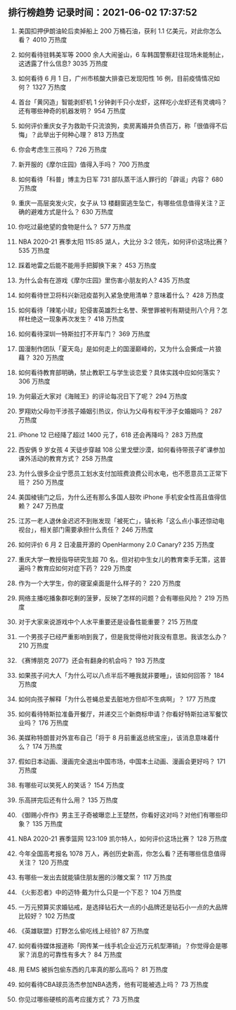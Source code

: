 
## 排行榜趋势 记录时间：2021-06-02 17:37:52
  
  1. 美国扣押伊朗油轮后卖掉船上 200 万桶石油，获利 1.1 亿美元，对此你怎么看？ 4010 万热度
    
  2. 如何看待驻韩美军等 2000 余人大闹釜山，6 车韩国警察赶往现场未能制止，这透露了什么信息? 3035 万热度
    
  3. 如何看待 6 月 1 日，广州市核酸大排查已发现阳性 16 例，目前疫情情况如何？ 1327 万热度
    
  4. 首台「黄冈造」智能剥虾机 1 分钟剥千只小龙虾，这样吃小龙虾还有灵魂吗？还有哪些神奇的机器发明？ 954 万热度
    
  5. 如何评价重庆女子为救助千只流浪狗，卖房离婚并负债百万，称「很值得不后悔」？此举出于何种心理？ 813 万热度
    
  6. 你会考虑生三孩吗？ 726 万热度
    
  7. 新开服的《摩尔庄园》值得入手吗？ 700 万热度
    
  8. 如何看待「科普」博主为日军 731 部队蒸干活人罪行的「辟谣」内容？ 680 万热度
    
  9. 重庆一高层突发火灾，女子从 13 楼翻窗逃生坠亡，有哪些信息值得关注？正确的避难方式是什么？ 630 万热度
    
  10. 你吃过最绝望的食物是什么？ 577 万热度
    
  11. NBA 2020-21 赛季太阳 115:85 湖人，大比分 3:2 领先，如何评价这场比赛？ 535 万热度
    
  12. 踩着地雷之后能不能用手把脚换下来？ 453 万热度
    
  13. 为什么会有在游戏《摩尔庄园》里伤害小朋友的人? 435 万热度
    
  14. 如何看待世卫将科兴新冠疫苗列入紧急使用清单？意味着什么？ 428 万热度
    
  15. 如何看待「辣笔小球」犯侵害英雄烈士名誉、荣誉罪被判有期徒刑八个月？怎样杜绝这一现象再次发生？ 418 万热度
    
  16. 如何看待深圳一特斯拉打不开车门？ 369 万热度
    
  17. 国漫制作团队「夏天岛」是如何走上的国漫巅峰的，又为什么会撕成一片狼藉？ 320 万热度
    
  18. 如何看待教育部明确，禁止教职工与学生谈恋爱？具体实践中应如何落实？ 306 万热度
    
  19. 为何最近大家对《海贼王》的评论每况日下了呢？ 294 万热度
    
  20. 罗翔劝父母勿干涉孩子婚姻引热议，你认为父母有权干涉子女婚姻吗？ 287 万热度
    
  21. iPhone 12 已经降了超过 1400 元了，618 还会再降吗？ 283 万热度
    
  22. 西安俩 9 岁女孩 4 天徒步穿越 108 公里戈壁沙漠，如何看待带孩子旷课参加课外活动的教育方式？ 258 万热度
    
  23. 为什么很多企业宁愿员工划水支付加班费浪费公司水电，也不愿意员工正常下班？ 250 万热度
    
  24. 美国棱镜门之后，为什么还有那么多国人鼓吹 iPhone 手机安全性高且值得信赖？ 247 万热度
    
  25. 江苏一老人退休金迟迟不到账发现「被死亡」，镇长称「这么点小事还惊动电视台」，相关部门需要承担什么责任？ 246 万热度
    
  26. 如何评价 6 月 2 日凌晨开源的 OpenHarmony 2.0 Canary? 235 万热度
    
  27. 重庆大学一教授指导研究生超 70 名，但对初中生女儿的教育束手无策，这普遍吗？教育应如何对症下药？ 229 万热度
    
  28. 作为一个大学生，你的寝室桌面是什么样子的？ 220 万热度
    
  29. 网络主播吃播象群吃剩的菠萝，反映了怎样的问题？会有哪些风险？ 219 万热度
    
  30. 对于大家来说游戏中个人水平重要还是设备性能重要？ 215 万热度
    
  31. 一个男孩子已经严重影响到我了，但是我觉得他对我没有意思。我该怎么办？ 210 万热度
    
  32. 《赛博朋克 2077》还会有翻身的机会吗？ 193 万热度
    
  33. 如果孩子问大人「为什么可以八点半后不睡我就非要睡」，该如何回答？ 184 万热度
    
  34. 如何向孩子解释「为什么苍蝇总爱去脏地方但却不生病啊」？ 177 万热度
    
  35. 如何看待特斯拉准备开餐厅，并递交三个新商标申请？你看好特斯拉进军餐饮业吗？ 176 万热度
    
  36. 美媒称特朗普对外宣布自己「将于 8 月前重返总统宝座」，该消息意味着什么？ 174 万热度
    
  37. 假如日本动画、漫画完全退出中国市场，中国本土动画、漫画会更好吗？ 171 万热度
    
  38. 有哪些可以笑死人的笑话？ 154 万热度
    
  39. 乐高拼完后还有什么用？ 135 万热度
    
  40. 《御赐小仵作》男主王子奇被曝恋上王楚然，你看好这对吗？对他们有哪些印象？ 135 万热度
    
  41. NBA 2020-21 赛季篮网 123:109 凯尔特人，如何评价这场比赛？ 128 万热度
    
  42. 今年全国高考报名 1078 万人，再创历史新高，你怎么看？还有哪些信息值得关注？ 120 万热度
    
  43. 有哪些一发出去就能镇住朋友圈的沙雕文案？ 117 万热度
    
  44. 《火影忍者》中的迈特·戴为什么只是一个下忍？ 104 万热度
    
  45. 一万元预算买求婚钻戒，是选择钻石大一点的小品牌还是钻石小一点的大品牌比较好？ 102 万热度
    
  46. 《英雄联盟》打野怎么偷吃线上经验? 87 万热度
    
  47. 如何看待媒体报道称「网传某一线手机企业近万元机型滞销」？你觉得会是哪家？消息的可靠性有多大？ 84 万热度
    
  48. 用 EMS 被拆包偷东西的几率真的那么高吗？ 81 万热度
    
  49. 如何看待CBA球员汤杰参加NBA选秀，他有可能被选上吗？ 73 万热度
    
  50. 你见过哪些硬核的高考应援方式？ 73 万热度
    